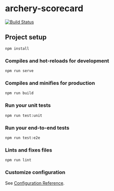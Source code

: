 # archery-scorecard

[![Build Status](https://dev.azure.com/lukebicknese/lukebicknese/_apis/build/status/lbicknese.archery-scorecard?branchName=master)](https://dev.azure.com/lukebicknese/lukebicknese/_build/latest?definitionId=1&branchName=master)

## Project setup
```
npm install
```

### Compiles and hot-reloads for development
```
npm run serve
```

### Compiles and minifies for production
```
npm run build
```

### Run your unit tests
```
npm run test:unit
```

### Run your end-to-end tests
```
npm run test:e2e
```

### Lints and fixes files
```
npm run lint
```

### Customize configuration
See [Configuration Reference](https://cli.vuejs.org/config/).
